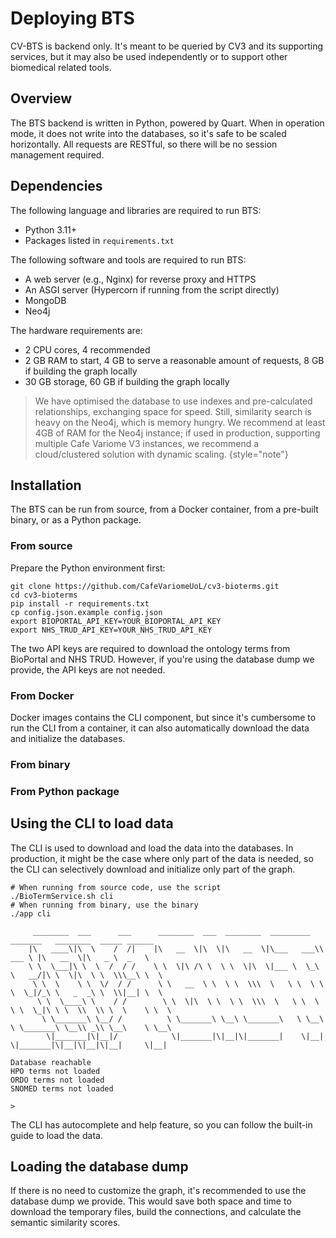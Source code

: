 # Deploying BTS

CV-BTS is backend only. It's meant to be queried by CV3 and its supporting services, but it may also be used independently or to support other biomedical related tools.

## Overview

The BTS backend is written in Python, powered by Quart. When in operation mode, it does not write into the databases, so it's safe to be scaled horizontally. All requests are RESTful, so there will be no session management required.

## Dependencies

The following language and libraries are required to run BTS:

- Python 3.11+
- Packages listed in `requirements.txt`

The following software and tools are required to run BTS:

- A web server (e.g., Nginx) for reverse proxy and HTTPS
- An ASGI server (Hypercorn if running from the script directly)
- MongoDB
- Neo4j

The hardware requirements are:

- 2 CPU cores, 4 recommended
- 2 GB RAM to start, 4 GB to serve a reasonable amount of requests, 8 GB if building the graph locally
- 30 GB storage, 60 GB if building the graph locally

> We have optimised the database to use indexes and pre-calculated relationships, exchanging space for speed. Still, similarity search is heavy on the Neo4j, which is memory hungry. We recommend at least 4GB of RAM for the Neo4j instance; if used in production, supporting multiple Cafe Variome V3 instances, we recommend a cloud/clustered solution with dynamic scaling.
> {style="note"}

## Installation

The BTS can be run from source, from a Docker container, from a pre-built binary, or as a Python package.

### From source

Prepare the Python environment first:

```shell
git clone https://github.com/CafeVariomeUoL/cv3-bioterms.git
cd cv3-bioterms
pip install -r requirements.txt
cp config.json.example config.json
export BIOPORTAL_API_KEY=YOUR_BIOPORTAL_API_KEY
export NHS_TRUD_API_KEY=YOUR_NHS_TRUD_API_KEY
```

The two API keys are required to download the ontology terms from BioPortal and NHS TRUD. However, if you're using the database dump we provide, the API keys are not needed.

### From Docker

Docker images contains the CLI component, but since it's cumbersome to run the CLI from a container, it can also automatically download the data and initialize the databases.

### From binary

### From Python package

## Using the CLI to load data

The CLI is used to download and load the data into the databases. In production, it might be the case where only part of the data is needed, so the CLI can selectively download and initialize only part of the graph.

```shell
# When running from source code, use the script
./BioTermService.sh cli
# When running from binary, use the binary
./app cli

     ________  ___      ___      ________  ___  ________  _________  _______   ________  _____ ______
    |\   ____\|\  \    /  /|    |\   __  \|\  \|\   __  \|\___   ___\\  ___ \ |\   __  \|\   _ \  _   \
    \ \  \___|\ \  \  /  / /    \ \  \|\ /\ \  \ \  \|\  \|___ \  \_\ \   __/|\ \  \|\  \ \  \\\__\ \  \
     \ \  \    \ \  \/  / /      \ \   __  \ \  \ \  \\\  \   \ \  \ \ \  \_|/_\ \   _  _\ \  \\|__| \  \
      \ \  \____\ \    / /        \ \  \|\  \ \  \ \  \\\  \   \ \  \ \ \  \_|\ \ \  \\  \\ \  \    \ \  \
       \ \_______\ \__/ /          \ \_______\ \__\ \_______\   \ \__\ \ \_______\ \__\\ _\\ \__\    \ \__\
        \|_______|\|__|/            \|_______|\|__|\|_______|    \|__|  \|_______|\|__|\|__|\|__|     \|__|

Database reachable
HPO terms not loaded
ORDO terms not loaded
SNOMED terms not loaded

>
```

The CLI has autocomplete and help feature, so you can follow the built-in guide to load the data.

## Loading the database dump

If there is no need to customize the graph, it's recommended to use the database dump we provide. This would save both space and time to download the temporary files, build the connections, and calculate the semantic similarity scores.
